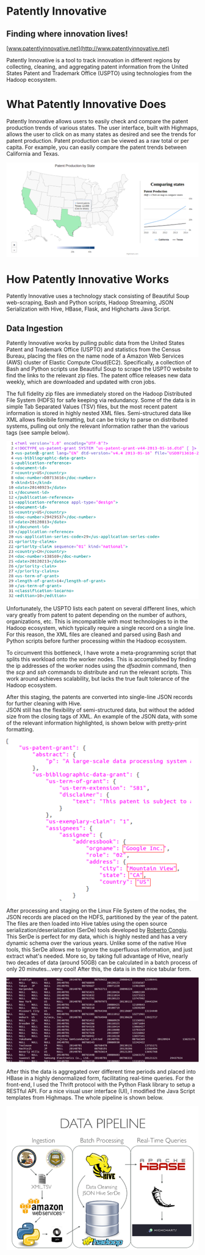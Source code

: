 Patently Innovative
======================================

## Finding where innovation lives!
[www.patentlyinnovative.net](http://www.patentlyinnovative.net)

Patently Innovative is a tool to track innovation in different regions 
by collecting, cleaning, and aggregating patent information from the 
United States Patent and Trademark Office (USPTO) using technologies from the
 Hadoop ecosystem.

# What Patently Innovative Does
Patently Innovative allows users to easily check and compare the patent 
production trends of various states.  The user interface, built with
Highmaps, allows the user to click on as many states as desired and
see the trends for patent production.  Patent production can be viewed 
as a raw total or per capita.  For example, you can easily compare the 
patent trends between California and Texas.

![Patently Innovative Demo](figures/demo.png)

# How Patently Innovative Works
Patently Innovative uses a technology stack consisting of Beautiful Soup web-scraping, 
Bash and Python
 scripts, Hadoop Streaming, JSON Serialization with Hive, HBase, Flask, and Highcharts Java Script.

## Data Ingestion
Patently Innovative works by pulling public data from the United States Patent and Trademark Office (USPTO) 
and statistics from the Census Bureau, placing the files on the name node 
of a Amazon Web Services (AWS) cluster of Elastic Compute Cloud(EC2).  Specifically, a collection of Bash and Python 
scripts use Beautiful Soup to scrape the USPTO website to find the links to 
the relevant zip files.  The patent office releases new data weekly, which are
downloaded and updated with cron jobs.
  
The full fidelity zip files are immediately stored on the Hadoop Distributed File
 System (HDFS) for safe keeping via redundancy.  Some of the data is in simple 
Tab Separated Values (TSV) files, but the most recent patent information is
stored in highly nested XML files.  Semi-structured data like XML allows flexibile 
formatting, but can be tricky to parse on distributed systems, pulling out only
 the relevant information rather than the various tags (see sample below).

![Raw XML File](figures/xml-multi.png)
 
Unfortunately, the USPTO lists each patent on several different lines, which vary
greatly from patent to patent depending on the number of authors, organizations, etc.  This is imcompatible with most
 technologies to in the Hadoop ecosystem, which typically require a single record 
on a single line.  For this reason, the XML files are cleaned and parsed using 
Bash and Python scripts before further processing within the Hadoop ecosystem.
  
To circumvent this bottleneck, I have wrote a meta-programming script that splits this workload 
onto the worker nodes.  This is accomplished by finding the ip addresses of the 
worker nodes using the *dfsadmin* command, then the *scp* and *ssh* commands to distribute and run the 
relevant scripts.  This work around achieves scalability, but lacks the true fault
 tolerance of the Hadoop ecosystem.  

After this staging, the patents are converted into single-line JSON records for further cleaning with Hive.  
JSON still has the flexibility of semi-structured data, but without the added size 
from the closing tags of XML.  An example of the JSON data, with some of the 
relevant information highlighted, is shown below with pretty-print formatting.

![JSON Records](figures/json.png)

After processing and staging on the Linux File System of the nodes, the JSON 
records are placed on the HDFS, partitioned by the year of the patent.  The files 
are then loaded into Hive tables using the open source serialization/deserialization (SerDe) 
tools developed by [Roberto Congiu](https://github.com/rcongiu/Hive-JSON-Serde).  
This SerDe is perfect for my data, which is highly nested and has a very dynamic schema over the various 
years.  Unlike some of the native Hive tools, this SerDe allows me to ignore the 
superfluous information, and just extract what's needed.  More so, by taking full 
advantage of Hive, nearly two decades of data (around 50GB) can be calculated in a batch process of only 20 minutes...very cool!  After this, the
data is in the nice tabular form.

![Tabular Data after Hive Cleansing](figures/tabular.png)

After this the data is aggregated over different time periods and placed into HBase in a highly denormalized form, facilitating
 real-time queries.  For the front-end, I used the Thrift protocol with the Python Flask 
 library to setup a RESTful API.  For a nice visual user interface (UI), I modified 
the Java Script templates from Highmaps.  The whole pipeline is shown below.

![Data Pipeline](figures/pipeline.png) 


